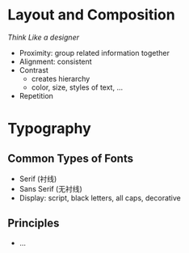 # Layout and Composition

_Think Like a designer_

- Proximity: group related information together
- Alignment: consistent
- Contrast
  - creates hierarchy
  - color, size, styles of text, ...
- Repetition

# Typography

## Common Types of Fonts

- Serif (衬线)
- Sans Serif (无衬线)
- Display: script, black letters, all caps, decorative

## Principles

- ...

